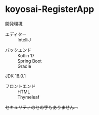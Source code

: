 # koyosai-RegisterApp
開発環境
<dl>
  <dt>エディター</dt>
  <dd>IntelliJ</dd>
</dl>

<dl>
<dt>バックエンド</dt>
  <dd>Kotlin 17</dd>
  <dd>Spring Boot</dd>
  <dd>Gradle</dd>
</dl>
JDK 18.0.1
<dl>
<dt>フロントエンド</dt>
  <dd>HTML</dd>
  <dd>Thymeleaf</dd>
</dl>

~~セキュリティのセの字もありません...~~
